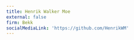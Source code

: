 ```yaml
---
title: Henrik Walker Moe
external: false
firm: Bekk
socialMediaLink: 'https://github.com/HenrikWM'
---
```


